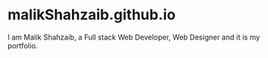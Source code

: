 # malikShahzaib.github.io
I am Malik Shahzaib, a Full stack Web Developer, Web Designer and it is my portfolio.
